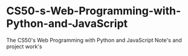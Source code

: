 # CS50-s-Web-Programming-with-Python-and-JavaScript
The CS50's Web Programming with Python and JavaScript Note's and project work's
